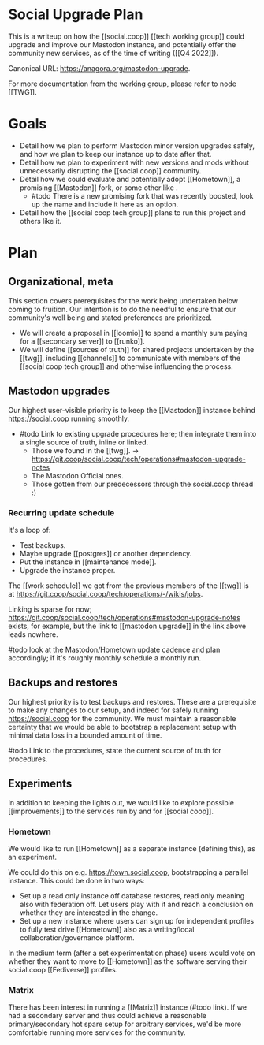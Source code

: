 # Social Upgrade Plan

This is a writeup on how the [[social.coop]] [[tech working group]] could upgrade and improve our Mastodon instance, and potentially offer the community new services, as of the time of writing ([[Q4 2022]]).

Canonical URL: https://anagora.org/mastodon-upgrade.

For more documentation from the working group, please refer to node [[TWG]].

# Goals

- Detail how we plan to perform Mastodon minor version upgrades safely, and how we plan to keep our instance up to date after that.
- Detail how we plan to experiment with new versions and mods without unnecessarily disrupting the [[social.coop]] community.
- Detail how we could evaluate and potentially adopt [[Hometown]], a promising [[Mastodon]] fork, or some other like .
  - #todo There is a new promising fork that was recently boosted, look up the name and include it here as an option.
- Detail how the [[social coop tech group]] plans to run this project and others like it.
  
# Plan

## Organizational, meta

This section covers prerequisites for the work being undertaken below coming to fruition. Our intention is to do the needful to ensure that our community's well being and stated preferences are prioritized.

- We will create a proposal in [[loomio]] to spend a monthly sum paying for a [[secondary server]] to  [[runko]].
- We will define [[sources of truth]] for shared projects undertaken by the [[twg]], including [[channels]] to communicate with members of the [[social coop tech group]] and otherwise influencing the process.

## Mastodon upgrades

Our highest user-visible priority is to keep the [[Mastodon]] instance behind https://social.coop running smoothly.

- #todo Link to existing upgrade procedures here; then integrate them into a single source of truth, inline or linked.
  - Those we found in the [[twg]].
    -> https://git.coop/social.coop/tech/operations#mastodon-upgrade-notes
  - The Mastodon Official ones.
  - Those gotten from our predecessors through the social.coop thread :)

### Recurring update schedule

It's a loop of: 

- Test backups.
- Maybe upgrade [[postgres]] or another dependency.
- Put the instance in [[maintenance mode]].
- Upgrade the instance proper.

The [[work schedule]] we got from the previous members of the [[twg]] is at https://git.coop/social.coop/tech/operations/-/wikis/jobs.

Linking is sparse for now; https://git.coop/social.coop/tech/operations#mastodon-upgrade-notes exists, for example, but the link to [[mastodon upgrade]] in the link above leads nowhere.

#todo look at the Mastodon/Hometown update cadence and plan accordingly; if it's roughly monthly schedule a monthly run.

## Backups and restores

Our highest priority is to test backups and restores. These are a prerequisite to make any changes to our setup, and indeed for safely running https://social.coop for the community. We must maintain a reasonable certainty that we would be able to bootstrap a replacement setup with minimal data loss in a bounded amount of time.

#todo Link to the procedures, state the current source of truth for procedures.

## Experiments

In addition to keeping the lights out, we would like to explore possible [[improvements]] to the services run by and for [[social coop]].

### Hometown

We would like to run [[Hometown]] as a separate instance (defining this), as an experiment.  

We could do this on e.g. https://town.social.coop, bootstrapping a parallel instance. This could be done in two ways:

- Set up a read only instance off database restores, read only meaning also with federation off. Let users play with it and reach a conclusion on whether they are interested in the change.
- Set up a new instance where users can sign up for independent profiles to fully test drive [[Hometown]] also as a writing/local collaboration/governance platform.

In the medium term (after a set experimentation phase) users would vote on whether they want to move to [[Hometown]] as the software serving their social.coop [[Fediverse]] profiles.

### Matrix

There has been interest in running a [[Matrix]] instance (#todo link). If we had a secondary server and thus could achieve a reasonable primary/secondary hot spare setup for arbitrary services, we'd be more comfortable running more services for the community.